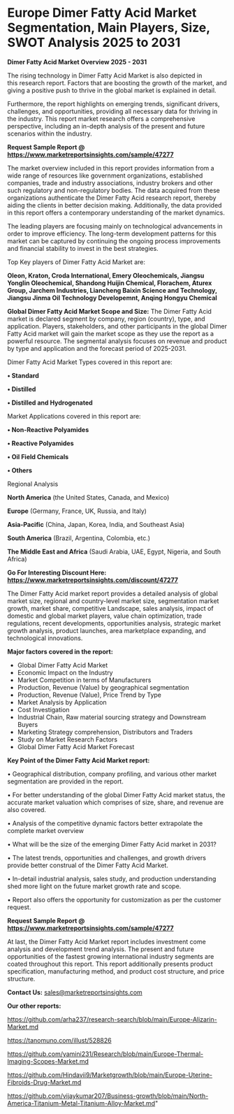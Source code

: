# Europe Dimer Fatty Acid Market Segmentation, Main Players, Size, SWOT Analysis 2025 to 2031

<Strong> Dimer Fatty Acid Market Overview 2025 - 2031</strong>

The rising technology in Dimer Fatty Acid Market is also depicted in this research report. Factors that are boosting the growth of the market, and giving a positive push to thrive in the global market is explained in detail.

Furthermore, the report highlights on emerging trends, significant drivers, challenges, and opportunities, providing all necessary data for thriving in the industry. This report market research offers a comprehensive perspective, including an in-depth analysis of the present and future scenarios within the industry.

<strong>Request Sample Report @ <a href=https://www.marketreportsinsights.com/sample/47277>https://www.marketreportsinsights.com/sample/47277</a></strong>

The market overview included in this report provides information from a wide range of resources like government organizations, established companies, trade and industry associations, industry brokers and other such regulatory and non-regulatory bodies. The data acquired from these organizations authenticate the Dimer Fatty Acid research report, thereby aiding the clients in better decision making. Additionally, the data provided in this report offers a contemporary understanding of the market dynamics.

The leading players are focusing mainly on technological advancements in order to improve efficiency. The long-term development patterns for this market can be captured by continuing the ongoing process improvements and financial stability to invest in the best strategies.

Top Key players of Dimer Fatty Acid Market are:

<strong>Oleon, Kraton, Croda International, Emery Oleochemicals, Jiangsu Yonglin Oleochemical, Shandong Huijin Chemical, Florachem, Aturex Group, Jarchem Industries, Liancheng Baixin Science and Technology, Jiangsu Jinma Oil Technology Developemnt, Anqing Hongyu Chemical</strong>

<strong><b>Global Dimer Fatty Acid Market Scope and Size:</b></strong>
The Dimer Fatty Acid market is declared segment by company, region (country), type, and application. Players, stakeholders, and other participants in the global Dimer Fatty Acid market will gain the market scope as they use the report as a powerful resource. The segmental analysis focuses on revenue and product by type and application and the forecast period of 2025-2031.

Dimer Fatty Acid Market Types covered in this report are:

<strong>•  Standard

•  Distilled

•  Distilled and Hydrogenated</strong>

Market Applications covered in this report are:

<strong>•  Non-Reactive Polyamides

•  Reactive Polyamides

•  Oil Field Chemicals

•  Others</strong> 

Regional Analysis

<strong>North America</strong> (the United States, Canada, and Mexico)

<strong>Europe</strong> (Germany, France, UK, Russia, and Italy)

<strong>Asia-Pacific</strong> (China, Japan, Korea, India, and Southeast Asia)

<strong>South America</strong> (Brazil, Argentina, Colombia, etc.)

<strong>The Middle East and Africa</strong> (Saudi Arabia, UAE, Egypt, Nigeria, and South Africa)

<strong>Go For Interesting Discount Here: <a href=https://www.marketreportsinsights.com/discount/47277>https://www.marketreportsinsights.com/discount/47277</a></strong>

The Dimer Fatty Acid market report provides a detailed analysis of global market size, regional and country-level market size, segmentation market growth, market share, competitive Landscape, sales analysis, impact of domestic and global market players, value chain optimization, trade regulations, recent developments, opportunities analysis, strategic market growth analysis, product launches, area marketplace expanding, and technological innovations.

<strong><b>Major factors covered in the report:</b></strong>
<ul>
  <li>Global Dimer Fatty Acid Market </li>
  <li>Economic Impact on the Industry</li>
  <li>Market Competition in terms of Manufacturers</li>
  <li>Production, Revenue (Value) by geographical segmentation</li>
  <li>Production, Revenue (Value), Price Trend by Type</li>
  <li>Market Analysis by Application</li>
  <li>Cost Investigation</li>
  <li>Industrial Chain, Raw material sourcing strategy and Downstream Buyers</li>
  <li>Marketing Strategy comprehension, Distributors and Traders</li>
  <li>Study on Market Research Factors</li>
  <li>Global Dimer Fatty Acid Market Forecast</li>
</ul>

<strong><b>Key Point of the Dimer Fatty Acid Market report:</b></strong>

• Geographical distribution, company profiling, and various other market segmentation are provided in the report.

• For better understanding of the global Dimer Fatty Acid market status, the accurate market valuation which comprises of size, share, and revenue are also covered.

• Analysis of the competitive dynamic factors better extrapolate the complete market overview

• What will be the size of the emerging Dimer Fatty Acid market in 2031?

• The latest trends, opportunities and challenges, and growth drivers provide better construal of the Dimer Fatty Acid Market.

• In-detail industrial analysis, sales study, and production understanding shed more light on the future market growth rate and scope.

• Report also offers the opportunity for customization as per the customer request.

<strong>Request Sample Report @ <a href=https://www.marketreportsinsights.com/sample/47277>https://www.marketreportsinsights.com/sample/47277</a></strong>

At last, the Dimer Fatty Acid Market report includes investment come analysis and development trend analysis. The present and future opportunities of the fastest growing international industry segments are coated throughout this report. This report additionally presents product specification, manufacturing method, and product cost structure, and price structure.

<strong>Contact Us:</strong>
sales@marketreportsinsights.com

<strong>Our other reports:</strong>

<a href=https://github.com/arha237/research-search/blob/main/Europe-Alizarin-Market.md>https://github.com/arha237/research-search/blob/main/Europe-Alizarin-Market.md</a>

<a href=https://tanomuno.com/illust/528826>https://tanomuno.com/illust/528826</a>

<a href=https://github.com/yamini231/Research/blob/main/Europe-Thermal-Imaging-Scopes-Market.md>https://github.com/yamini231/Research/blob/main/Europe-Thermal-Imaging-Scopes-Market.md</a>

<a href=https://github.com/Hindavii9/Marketgrowth/blob/main/Europe-Uterine-Fibroids-Drug-Market.md>https://github.com/Hindavii9/Marketgrowth/blob/main/Europe-Uterine-Fibroids-Drug-Market.md</a>

<a href=https://github.com/vijaykumar207/Business-growth/blob/main/North-America-Titanium-Metal-Titanium-Alloy-Market.md>https://github.com/vijaykumar207/Business-growth/blob/main/North-America-Titanium-Metal-Titanium-Alloy-Market.md</a>"
